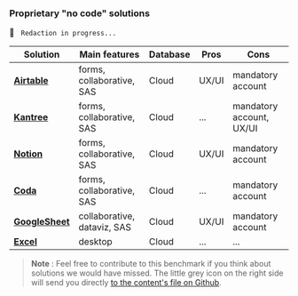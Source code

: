 ### Proprietary "no code" solutions

🚧  &nbsp; `Redaction in progress...`

| Solution                                             | Main features | Database | Pros | Cons |
| ---                                                  | ---           | ---      | ---  | --- |
| **[Airtable    ](airtable.com)**                     | forms, collaborative, SAS | Cloud | UX/UI | mandatory account |
| **[Kantree     ](https://kantree.io/)**              | forms, collaborative, SAS | Cloud | ... | mandatory account, UX/UI |
| **[Notion      ](notion.so)**                        | forms, collaborative, SAS | Cloud | UX/UI | mandatory account |
| **[Coda        ](https://coda.io/)**                 | forms, collaborative, SAS | Cloud | ... | mandatory account |
| **[GoogleSheet ](https://google.com/sheets/about/)** | collaborative, dataviz, SAS | Cloud | UX/UI | mandatory account |
| **[Excel       ](https://office.live.com/)**         | desktop | Cloud | ... | ... |

> **Note** : Feel free to contribute to this benchmark if you think about solutions we would have missed. The little grey icon on the right side will send you directly [to the content's file on Github](https://github.com/multi-coop/gitribute-documentation-content/blob/main/texts/benchmark/benchmark-comparisons-proprietary-en.md).
